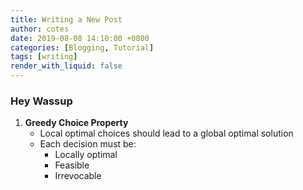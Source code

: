 ```yaml
---
title: Writing a New Post
author: cotes
date: 2019-08-08 14:10:00 +0800
categories: [Blogging, Tutorial]
tags: [writing]
render_with_liquid: false
---
```



### Hey Wassup

1. **Greedy Choice Property**
   - Local optimal choices should lead to a global optimal solution
   - Each decision must be:
     * Locally optimal
     * Feasible
     * Irrevocable